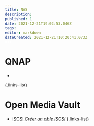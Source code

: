 ```yaml
---
title: NAS
description: 
published: 1
date: 2021-12-21T19:02:53.046Z
tags: 
editor: markdown
dateCreated: 2021-12-21T10:20:41.073Z
---
```


# QNAP
- 
{.links-list}

# Open Media Vault
- [iSCSI *Créer un cible iSCSI*](/NAS/OpenMediaVault/iSCSI)
{.links-list}